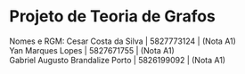 # Projeto de Teoria de Grafos
Nomes e RGM:
Cesar Costa da Silva | 5827773124 | (Nota A1) <br />
Yan Marques Lopes | 5827671755 | (Nota A1) <br />
Gabriel Augusto Brandalize Porto | 5826199092 | (Nota A1) <br />
